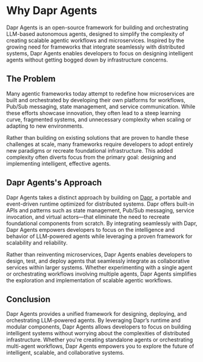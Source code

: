 # Why Dapr Agents

Dapr Agents is an open-source framework for building and orchestrating LLM-based autonomous agents, designed to simplify the complexity of creating scalable agentic workflows and microservices. Inspired by the growing need for frameworks that integrate seamlessly with distributed systems, Dapr Agents enables developers to focus on designing intelligent agents without getting bogged down by infrastructure concerns.

## The Problem

Many agentic frameworks today attempt to redefine how microservices are built and orchestrated by developing their own platforms for workflows, Pub/Sub messaging, state management, and service communication. While these efforts showcase innovation, they often lead to a steep learning curve, fragmented systems, and unnecessary complexity when scaling or adapting to new environments.

Rather than building on existing solutions that are proven to handle these challenges at scale, many frameworks require developers to adopt entirely new paradigms or recreate foundational infrastructure. This added complexity often diverts focus from the primary goal: designing and implementing intelligent, effective agents.

## Dapr Agents's Approach

Dapr Agents takes a distinct approach by building on [Dapr](https://dapr.io/), a portable and event-driven runtime optimized for distributed systems. Dapr offers built-in APIs and patterns such as state management, Pub/Sub messaging, service invocation, and virtual actors—that eliminate the need to recreate foundational components from scratch. By integrating seamlessly with Dapr, Dapr Agents empowers developers to focus on the intelligence and behavior of LLM-powered agents while leveraging a proven framework for scalability and reliability.

Rather than reinventing microservices, Dapr Agents enables developers to design, test, and deploy agents that seamlessly integrate as collaborative services within larger systems. Whether experimenting with a single agent or orchestrating workflows involving multiple agents, Dapr Agents simplifies the exploration and implementation of scalable agentic workflows.

## Conclusion

Dapr Agents provides a unified framework for designing, deploying, and orchestrating LLM-powered agents. By leveraging Dapr’s runtime and modular components, Dapr Agents allows developers to focus on building intelligent systems without worrying about the complexities of distributed infrastructure. Whether you're creating standalone agents or orchestrating multi-agent workflows, Dapr Agents empowers you to explore the future of intelligent, scalable, and collaborative systems.
